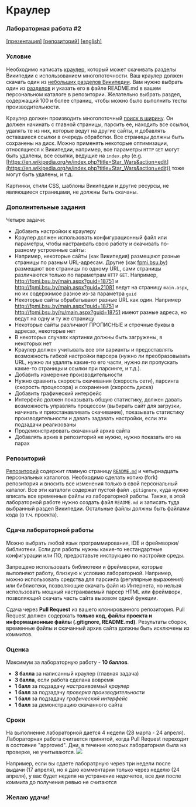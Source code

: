 # Краулер
### Лабораторная работа #2
[[презентация]](https://www.dropbox.com/s/ay7b92bkjjng9yi/Task%202.pptx?dl=0) [[репозиторий]](https://github.com/Andrew414/crawlertask) [[english]](https://github.com/Andrew414/crawlertask/blob/master/README.md)

### Условие
Необходимо написать [краулер](https://en.wikipedia.org/wiki/Web_crawler), который может скачивать разделы Википедии с использованием многопоточности. Ваш краулер должен скачать один из [небольших разделов Википедии](https://en.wikipedia.org/wiki/Template:Wikipedias). Вам нужно выбрать один из [разделов](https://en.wikipedia.org/wiki/Wikipedia#Language_editions) и указать его в файле README.md в вашем персональном каталоге в репозитории. Желательно выбрать раздел, содержащий 100 и более страниц, чтобы можно было выполнить тесты производительности.

Краулер должен производить многопоточный [поиск в ширину](https://en.wikipedia.org/wiki/Breadth-first_search). Он должен начинать с главной страницы, парсить ее, находить все ссылки, удалять те из них, которые ведут на другие сайты, и добавлять оставшиеся ссылки в очередь обработки. Все страницы должны быть сохранены на диск. Можно применять некоторые оптимизации, относящиеся к Википедии, например, все параметры `HTTP` `GET` могут быть удалены, все ссылки, ведущие на `index.php` (e.g. [https://en.wikipedia.org/w/index.php?title=Star_Wars&action=edit](https://en.wikipedia.org/w/index.php?title=Star_Wars&action=edit)) тоже могут быть удалены, и т.д.

Картинки, стили CSS, шаблоны Википедии и другие ресурсы, не являющиеся страницами, не должны быть скачаны.

### Дополнительные задания
Четыре задачи:
* Добавить настройки к краулеру
 * Краулер должен использовать конфигурационный файл или параметры, чтобы настраивать свою работу и скачивать по-разному устроенные сайты:
  * Например, некоторые сайты (как Википедия) размещают разные страницы по разным URL-адресам. Другие (как [fpmi.bsu.by](http://fpmi.bsu.by/)) размещают все страницы по одному URL, сами страницы различаются только по параметрам `HTTP` `GET`. Например, http://fpmi.bsu.by/main.aspx?guid=18751 и http://fpmi.bsu.by/main.aspx?guid=21081 ведут на страницу `main.aspx`, но их содержимое разное из-за параметра `guid`
  * Некоторые сайты обрабатывают разные URL как один. Например http://fpmi.bsu.by/main.aspx?guid=18751 и http://fpmi.bsu.by/ru/main.aspx?guid=18751 имеют разные адреса, но ведут на одну и ту же страницу
  * Некоторые сайты различают ПРОПИСНЫЕ и строчные буквы в адресах, некоторые нет
  * В некоторых случаях картинки должны быть загружены, в некоторых нет
 * Краулер должен учитывать все эти варианты и предоставлять возможность гибкой настройки парсера (нужно ли преобразовывать URL, нужно ли удалять какие-то его части, нужно ли пропускать какие-то страницы и ссылки при парсинге, и т.д.).
* Добавить измерение производительности
 * Нужно сравнить скорость скачивания (скорость сети), парсинга (скорость процессора) и сохранения (скорость диска)
* Добавить графический интерфейс
 * Интерфейс должен показывать общую статистику, должен давать возможность управлять процессом (выбирать сайт для загрузки, начинать и приостанавливать скачивание), показывать статистику производительности и давать задавать настройки, если эти подзадачи реализованы
* Продемонстрировать скачанный архив сайта
 * Добавлять архив в репозиторий не нужно, нужно показать его на парах

### Репозиторий
[Репозиторий](https://github.com/Andrew414/crawlertask) содержит главную страницу [`README.md`](https://github.com/Andrew414/crawlertask/blob/master/README.rus.md) и четырнадцать персональных каталогов. Необходимо сделать копию (fork) репозитория и вносить все изменения только в свой персональный каталог. Все эти каталоги содержат пустой файл `.gitignore`, куда нужно вписать все временные файлы из лабораторной работы. Также, в этой лабораторной работе нужно создать файл `README.md` и записать туда выбранный раздел Википедии. Остальные файлы должны быть файлами кода (в т.ч. проекта).

### Сдача лабораторной работы
Можно выбрать любой язык программирования, IDE и фреймворки/библиотеки. Если для работы нужны какие-то нестандартные конфигурации или ПО, предоставьте инструкцию по настройке среды.

Запрещено использовать библиотеки и фреймворки, которые выполняют работу, близкую к условию лабораторной. Например, можно использовать средства для парсинга (регулярные выражения) или библиотеки, позволяющие скачать файл из Интернета, но нельзя использовать мощный настраиваемый парсер HTML или фреймворк, позволяющий скачать часть сайта вызовом одной функции.

Сдача через **Pull Request** из вашего клонированного репозитория. Pull Request должен содержать **только код, файлы проекта и информационные файлы (.gitignore, README.md)**. Результаты сборок, временные файлы и скачанный архив сайта должны быть исключены из коммитов.

### Оценка
Максимум за лабораторную работу - **10 баллов**.
- **3 балла** за написанный краулер (главная задача)
- **3 балла**, если работа сделана вовремя
- **1 балл** за подзадачу *настраиваемый краулер*
- **1 балл** за подзадачу *проверка производительности* 
- **1 балл** за подзадачу *графический интерфейс*
- **1 балл** за демонстрацию скачанного сайта

### Сроки
На выполнение лабораторной дается 4 недели (28 марта - 24 апреля). Лабораторная работа считается принятой, когда Pull Request переходит в состояние "approved". Дни, в течение которых лабораторная была на проверке, не учитываются.
![ ](https://i.snag.gy/lPOzf7.jpg)

Например, если вы сдаете лаборатрную через три недели после выдачи (17 апреля), но я даю комментарии только через неделю (24 апреля), у вас будет неделя на устранение недочетов, все дни после коммита до получения ревью не считаются


### Желаю удачи!